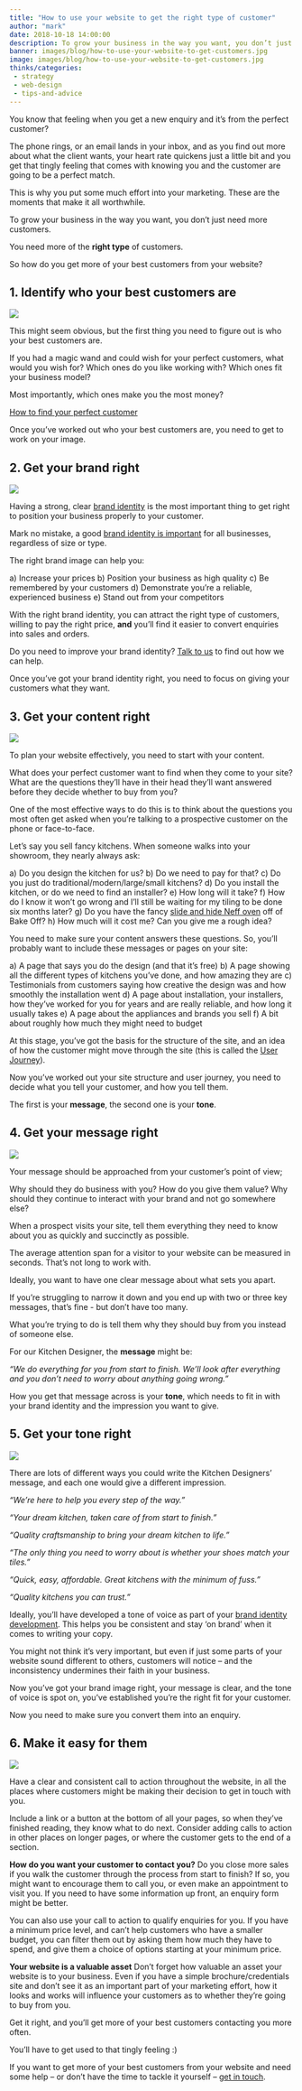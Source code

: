 ```yaml
---
title: "How to use your website to get the right type of customer"
author: "mark"
date: 2018-10-18 14:00:00
description: To grow your business in the way you want, you don’t just need more customers. You need more of the right type of customers.
banner: images/blog/how-to-use-your-website-to-get-customers.jpg
image: images/blog/how-to-use-your-website-to-get-customers.jpg
thinks/categories: 
 - strategy
 - web-design
 - tips-and-advice
---
```


You know that feeling when you get a new enquiry and it’s from the perfect customer? 

The phone rings, or an email lands in your inbox, and as you find out more about what the client wants, your heart rate quickens just a little bit and you get that tingly feeling that comes with knowing you and the customer are
going to be a perfect match.

This is why you put some much effort into your marketing. These are the moments that make it all worthwhile.

To grow your business in the way you want, you don’t just need more customers. 

You need more of the **right type** of customers.

So how do you get more of your best customers from your website?

## 1. Identify who your best customers are

![](images/blog/how-to-get-customers.jpg)

This might seem obvious, but the first thing you need to figure out is who your best customers are.

If you had a magic wand and could wish for your perfect customers, what would you wish for? Which ones do you like working with? Which ones fit your business model?

Most importantly, which ones make you the most money?

[How to find your perfect customer](/thinks/find-perfect-customer)

Once you’ve worked out who your best customers are, you need to get to work on your image.

## 2. Get your brand right

![](images/blog/how-to-brand-for-customers.jpg)

Having a strong, clear [brand identity](/creates/brand) is the most important thing to get right to position your business properly to your customer.

Mark no mistake, a good [brand identity is important](/thinks/brand-identity-important-business) for all businesses, regardless of size or type.

The right brand image can help you:

a) Increase your prices
b) Position your business as high quality
c) Be remembered by your customers
d) Demonstrate you’re a reliable, experienced business
e) Stand out from your competitors

With the right brand identity, you can attract the right type of customers, willing to pay the right price, **and** you’ll find it easier to convert enquiries into sales and orders.

Do you need to improve your brand identity? [Talk to us](/contact) to find out how we can help.

Once you’ve got your brand identity right, you need to focus on giving your customers what they want.

## 3. Get your content right

![](images/blog/how-to-manage-content-for-customers.jpg)

To plan your website effectively, you need to start with your content.

What does your perfect customer want to find when they come to your site? What are the questions they’ll have in their head they’ll want answered before they decide whether to buy from you?

One of the most effective ways to do this is to think about the questions you most often get asked when you’re talking to a prospective customer on the phone or face-to-face.

Let’s say you sell fancy kitchens. When someone walks into your showroom, they nearly always ask:

a) Do you design the kitchen for us?
b) Do we need to pay for that?
c) Do you just do traditional/modern/large/small kitchens?
d) Do you install the kitchen, or do we need to find an installer?
e) How long will it take?
f) How do I know it won’t go wrong and I’ll still be waiting for my tiling to be done six months later?
g) Do you have the fancy [slide and hide Neff oven](https://www.neff-home.com/uk/discover/slideandhide) off of Bake Off?
h) How much will it cost me? Can you give me a rough idea?

You need to make sure your content answers these questions. So, you’ll probably want to include these messages or pages on your site:

a) A page that says you do the design (and that it’s free) 
b) A page showing all the different types of kitchens you’ve done, and how amazing they are
c) Testimonials from customers saying how creative the design was and how smoothly the installation went
d) A page about installation, your installers, how they’ve worked for you for years and are really reliable, and how long it usually takes
e) A page about the appliances and brands you sell
f) A bit about roughly how much they might need to budget

At this stage, you’ve got the basis for the structure of the site, and an idea of how the customer might move through the site (this is called the [User Journey](/thinks/what-is-user-journey)).

Now you’ve worked out your site structure and user journey, you need to decide what you tell your customer, and how you tell them.

The first is your **message**, the second one is your **tone**.

## 4. Get your message right

![](images/blog/how-to-get-your-message-right-for-customers.jpg)

Your message should be approached from your customer’s point of view;

Why should they do business with you? How do you give them value? Why should they continue to interact with your brand and not go somewhere else?

When a prospect visits your site, tell them everything they need to know about you as quickly and succinctly as possible.

The average attention span for a visitor to your website can be measured in seconds. That’s not long to work with.

Ideally, you want to have one clear message about what sets you apart.

If you’re struggling to narrow it down and you end up with two or three key messages, that’s fine - but don’t have too many.

What you’re trying to do is tell them why they should buy from you instead of someone else.

For our Kitchen Designer, the **message** might be:

_“We do everything for you from start to finish. We’ll look after everything and you don’t need to worry about anything going wrong.”_

How you get that message across is your **tone**, which needs to fit in with your brand identity and the impression you want to give.

## 5. Get your tone right

![](images/blog/how-to-get-your-tone-right-for-customers.jpg)

There are lots of different ways you could write the Kitchen Designers’ message, and each one would give a different impression.

_“We’re here to help you every step of the way.”_

_“Your dream kitchen, taken care of from start to finish.”_

_“Quality craftsmanship to bring your dream kitchen to life.”_

_“The only thing you need to worry about is whether your shoes match your tiles.”_

_“Quick, easy, affordable. Great kitchens with the minimum of fuss.”_

_“Quality kitchens you can trust.”_

Ideally, you’ll have developed a tone of voice as part of your [brand identity development](/creates/brand). This helps you be consistent and stay ‘on brand’ when it comes to writing your copy.

You might not think it’s very important, but even if just some parts of your website sound different to others, customers will notice – and the inconsistency undermines their faith in your business.

Now you’ve got your brand image right, your message is clear, and the tone of voice is spot on, you’ve established you’re the right fit for your customer.

Now you need to make sure you convert them into an enquiry.

## 6. Make it easy for them

![](images/blog/how-to-make-it-easy-for-customers.jpg)

Have a clear and consistent call to action throughout the website, in all the places where customers might be making their decision to get in touch with you.

Include a link or a button at the bottom of all your pages, so when they’ve finished reading, they know what to do next. Consider adding calls to action in other places on longer pages, or where the customer gets to the end of a
section.

**How do you want your customer to contact you?**
Do you close more sales if you walk the customer through the process from start to finish? If so, you might want to encourage them to call you, or even make an appointment to visit you. If you need to have some information up front,
an enquiry form might be better.

You can also use your call to action to qualify enquiries for you. If you have a minimum price level, and can’t help customers who have a smaller budget, you can filter them out by asking them how much they have to spend, and give
them a choice of options starting at your minimum price.

**Your website is a valuable asset**
Don’t forget how valuable an asset your website is to your business. Even if you have a simple brochure/credentials site and don’t see it as an important part of your marketing effort, how it looks and works will influence your
customers as to whether they’re going to buy from you.

Get it right, and you’ll get more of your best customers contacting you more often.

You’ll have to get used to that tingly feeling :)

If you want to get more of your best customers from your website and need some help – or don’t have the time to tackle it yourself – [get in touch](/contact).
